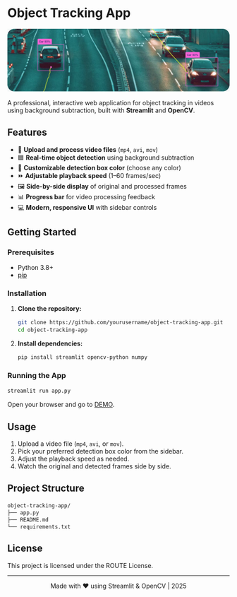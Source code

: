 # Object Tracking App
![alt text](image-1.png)



A professional, interactive web application for object tracking in videos using background subtraction, built with **Streamlit** and **OpenCV**.

## Features

- 🎥 **Upload and process video files** (`mp4`, `avi`, `mov`)
- 🟦 **Real-time object detection** using background subtraction
- 🎨 **Customizable detection box color** (choose any color)
- ⏩ **Adjustable playback speed** (1–60 frames/sec)
- 🖼️ **Side-by-side display** of original and processed frames
- 📊 **Progress bar** for video processing feedback
- 💻 **Modern, responsive UI** with sidebar controls

## Getting Started

### Prerequisites

- Python 3.8+
- [pip](https://pip.pypa.io/en/stable/)

### Installation

1. **Clone the repository:**
    ```bash
    git clone https://github.com/yourusername/object-tracking-app.git
    cd object-tracking-app
    ```

2. **Install dependencies:**
    ```bash
    pip install streamlit opencv-python numpy
    ```

### Running the App

```bash
streamlit run app.py
```

Open your browser and go to [DEMO](https://objectdetectionproject2-4ndbogd7xx3osde5bdi9ot.streamlit.app/).

## Usage

1. Upload a video file (`mp4`, `avi`, or `mov`).
2. Pick your preferred detection box color from the sidebar.
3. Adjust the playback speed as needed.
4. Watch the original and detected frames side by side.

## Project Structure

```
object-tracking-app/
├── app.py
├── README.md
└── requirements.txt
```

## License

This project is licensed under the ROUTE License.

---

<center>Made with ❤️ using Streamlit & OpenCV | 2025</center>